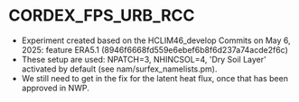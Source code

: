 # CORDEX_FPS_URB_RCC

- Experiment created based on the HCLIM46_develop Commits on May 6, 2025: feature ERA5.1 (8946f6668fd559e6ebef6b8f6d237a74acde2f6c)
- These setup are used: NPATCH=3, NHINCSOL=4, 'Dry Soil Layer' activated by default (see nam/surfex_namelists.pm).
- We still need to get in the fix for the latent heat flux, once that has been approved in NWP.

